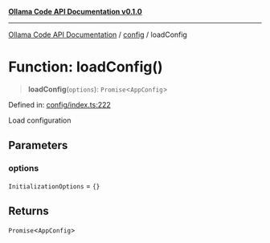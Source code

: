 [**Ollama Code API Documentation v0.1.0**](../../README.md)

***

[Ollama Code API Documentation](../../modules.md) / [config](../README.md) / loadConfig

# Function: loadConfig()

> **loadConfig**(`options`): `Promise`\<`AppConfig`\>

Defined in: [config/index.ts:222](https://github.com/erichchampion/ollama-code/blob/f579fc18d250ee6a96568b59118babb3bbd950b6/ollama-code/src/config/index.ts#L222)

Load configuration

## Parameters

### options

`InitializationOptions` = `{}`

## Returns

`Promise`\<`AppConfig`\>
